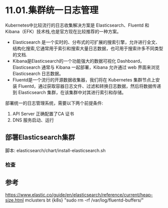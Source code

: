 # 11.01.集群统一日志管理

Kubernetes中比较流行的日志收集解决方案是 Elasticsearch、Fluentd 和 Kibana（EFK）技术栈,也是官方现在比较推荐的一种方案。

- Elasticsearch 是一个实时的、分布式的可扩展的搜索引擎，允许进行全文、结构化搜索,它通常用于索引和搜索大量日志数据，也可用于搜索许多不同类型的文档.
- Kibana是Elasticsearch的一个功能强大的数据可视化 Dashboard，Elasticsearch 通常与 Kibana 一起部署，Kibana 允许通过 web 界面来浏览 Elasticsearch 日志数据。
- Fluentd是一个流行的开源数据收集器，我们将在 Kubernetes 集群节点上安装 Fluentd，通过获取容器日志文件、过滤和转换日志数据，然后将数据传递到 Elasticsearch 集群，在该集群中对其进行索引和存储。

部署统一的日志管理系统，需要以下两个前提条件:

1. API Server 正确配置了CA 证书
2. DNS 服务启动、运行

## 部署Elasticsearch集群
脚本: elasticsearch/chart/install-elasticsearch.sh
### 检查


## 参考
https://www.elastic.co/guide/en/elasticsearch/reference/current/heap-size.html
mclusters bt {k8s} "sudo rm -rf /var/log/fluentd-buffers/"
